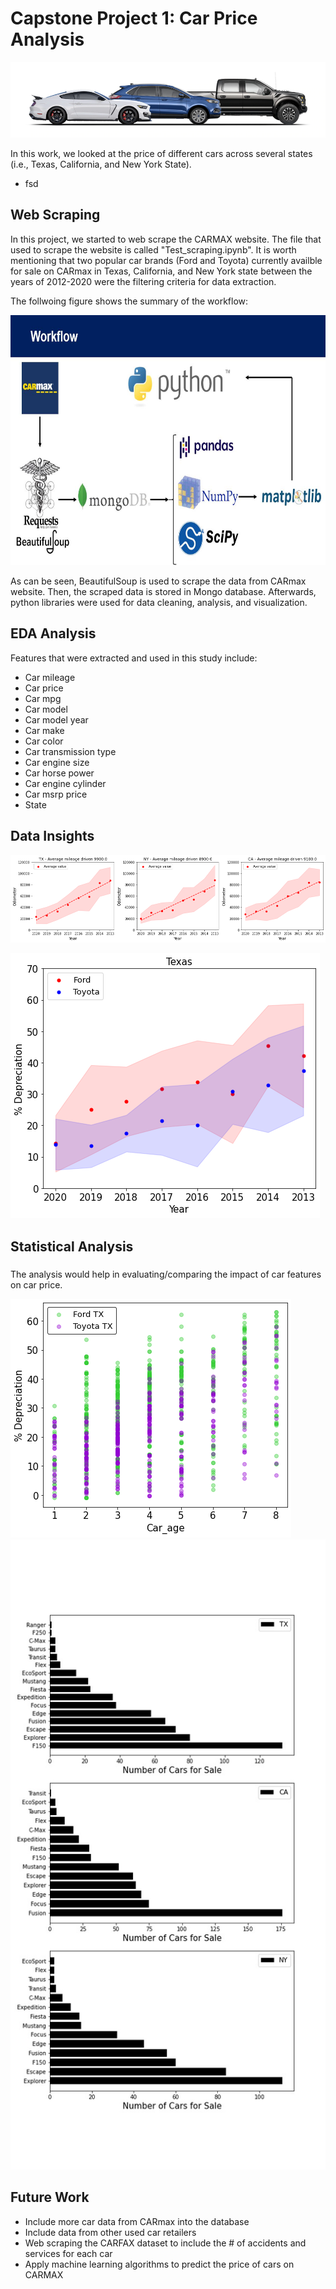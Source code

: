# Capstone Project 1: Car Price Analysis
![](images/Introduction.png)

In this work, we looked at the price of different cars across several states (i.e., Texas, California, and New York State).
* fsd

## Web Scraping
In this project, we started to web scrape the CARMAX website. The file that used to scrape the website is called "Test_scraping.ipynb". It is worth mentioning that two popular car brands (Ford and Toyota) currently availble for sale on CARmax in Texas, California, and New York state between the years of 2012-2020 were the filtering criteria for data extraction.


The follwoing figure shows the summary of the workflow:

<img src="images/Workflow.jpg" width=800 height = 400>

As can be seen, BeautifulSoup is used to scrape the data from CARmax website. Then, the scraped data is stored in Mongo database. Afterwards, python libraries were used for data cleaning, analysis, and visualization. 


## EDA Analysis





Features that were extracted and used in this study include:
* Car mileage
* Car price
* Car mpg
* Car model
* Car model year
* Car make
* Car color
* Car transmission type
* Car engine size
* Car horse power
* Car engine cylinder
* Car msrp price
* State




## Data Insights


![](images/Mileage_per_state.png)





![](images/Ford_Toyota.png)



## Statistical Analysis
###  

The analysis would help in evaluating/comparing the impact of car features on car price. 



    


![](images/Age_depreciation.png)
![](images/Car_Distribution.jpg)



## Future Work
* Include more car data from CARmax into the database
* Include data from other used car retailers
* Web scraping the CARFAX dataset to include the # of accidents and services for each car
* Apply machine learning algorithms to predict the price of cars on CARMAX
